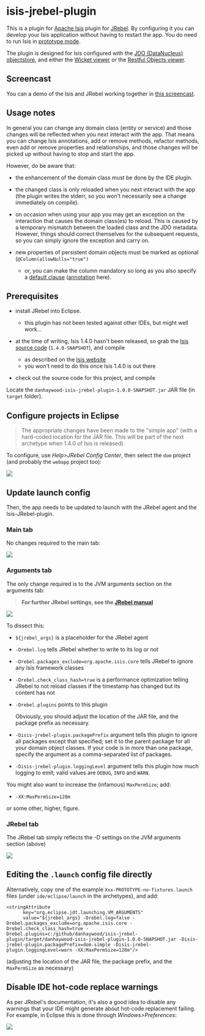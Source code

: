 isis-jrebel-plugin
==================

This is a plugin for [Apache Isis](http://isis.apache.org) plugin for [JRebel](http://zeroturnaround.com/software/jrebel/).  By configuring it you can develop your Isis application without having to restart the app.  You do need to run Isis in [prototype mode](http://isis.apache.org/reference/deployment-type.html).

The plugin is designed for Isis configured with the [JDO (DataNucleus) objectstore](http://isis.apache.org/components/objectstores/jdo/about.html), and either the [Wicket viewer](http://isis.apache.org/components/viewers/wicket/about.html) or the [Restful Objects viewer](http://isis.apache.org/components/viewers/restfulobjects/about.html).

## Screencast

You can a demo of the Isis and JRebel working together in [this screencast](https://www.youtube.com/watch?v=PxVgbz3ae_g).

## Usage notes

In general you can change any domain class (entity or service) and those changes will be reflected when you next interact with the app.  That means you can change Isis annotations, add or remove methods, refactor methods, even add or remove properties and relationships, and those changes will be picked up without having to stop and start the app.

However, do be aware that:

* the enhancement of the domain class must be done by the IDE plugin.

* the changed class is only reloaded when you next interact with the app (the plugin writes the stderr, so you won't necessarily see a change immediately on compile).

* on occasion when using your app you may get an exception on the interaction that causes the domain class(es) to reload.  This is caused by a temporary mismatch between the loaded class and the JDO metadata.  However, things should correct themselves for the subsequent requests, so you can simply ignore the exception and carry on.

* new properties of persistent domain objects must be marked as optional (`@Column(allowNulls="true")`
  * or, you can make the column mandatory so long as you also specify a [default clause](http://www.datanucleus.org/products/accessplatform_3_2/jdo/orm/schema_mapping.html#nullsdefaults) ([annotation](http://www.datanucleus.org/products/accessplatform_3_2/jdo/annotations.html#Column) here).



## Prerequisites

* install JRebel into Eclipse.
   * this plugin has not been tested against other IDEs, but might well work...

* at the time of writing, Isis 1.4.0 hasn't been released, so grab the [Isis source code](http://github.com/apache/isis) (`1.4.0-SNAPSHOT`), and compile
   * as described on the [Isis website](http://isis.apache.org/contributors/building-isis.html)
   * you won't need to do this once Isis 1.4.0 is out there

* check out the source code for this project, and compile


Locate the `danhaywood-isis-jrebel-plugin-1.0.0-SNAPSHOT.jar` JAR file (in `target` folder).


## Configure projects in Eclipse

> The appropriate changes have been made to the "simple app" (with a hard-coded location for the JAR file.  This will be part of the next archetype when 1.4.0 of Isis is released).

To configure, use *Help>JRebel Config Center*, then select the `dom` project (and probably the `webapp` project too):

![](https://raw2.github.com/danhaywood/isis-jrebel-plugin/master/docs/images/eclipse-jrebel-config-center.png)



## Update launch config

Then, the app needs to be updated to launch with the JRebel agent and the Isis-JRebel-plugin.

### Main tab

No changes required to the main tab:

![](https://raw2.github.com/danhaywood/isis-jrebel-plugin/master/docs/images/eclipse-run-config-1.png)


### Arguments tab

The only change required is to the JVM arguments section on the arguments tab:

> **For further JRebel settings, see the [JRebel manual](http://manuals.zeroturnaround.com/jrebel/misc/index.html#agent-settings)**

![](https://raw2.github.com/danhaywood/isis-jrebel-plugin/master/docs/images/eclipse-run-config-2.png)


To dissect this:

* `${jrebel_args}` is a placeholder for the JRebel agent

* `-Drebel.log` tells JRebel whether to write to its log or not

* `-Drebel.packages_exclude=org.apache.isis.core` tells JRebel to ignore any Isis framework classes

* `-Drebel.check_class_hash=true` is a performance optimization telling JRebel to not reload classes if the timestamp has changed but its content has not 

* `-Drebel.plugins` points to this plugin

    Obviously, you should adjust the location of the JAR file, and the package prefix as necessary.

* `-Disis-jrebel-plugin.packagePrefix` argument tells this plugin to ignore all packages except that specified; set it to the parent package for all your domain object classes.  If your code is in more than one package, specify the argument as a comma-separated list of packages.

* `-Disis-jrebel-plugin.loggingLevel` argument tells this plugin how much logging to emit; valid values are `DEBUG`, `INFO` and `WARN`.


You might also want to increase the (infamous) `MaxPermSize`; add:

* `-XX:MaxPermSize=128m`

or some other, higher, figure.


### JRebel tab

The JRebel tab simply reflects the -D settings on the JVM arguments section (above)

![](https://raw2.github.com/danhaywood/isis-jrebel-plugin/master/docs/images/eclipse-run-config-3.png)


## Editing the `.launch` config file directly

Alternatively, copy one of the example `Xxx-PROTOTYPE-no-fixtures.launch` files (under `ide/eclipse/launch` in the archetypes), and add:

    <stringAttribute 
          key="org.eclipse.jdt.launching.VM_ARGUMENTS" 
          value="${jrebel_args} -Drebel.log=false -Drebel.packages_exclude=org.apache.isis.core -Drebel.check_class_hash=true -Drebel.plugins=c:/github/danhaywood/isis-jrebel-plugin/target/danhaywood-isis-jrebel-plugin-1.0.0-SNAPSHOT.jar -Disis-jrebel-plugin.packagePrefix=dom.simple -Disis-jrebel-plugin.loggingLevel=warn -XX:MaxPermSize=128m"/>

(adjusting the location of the JAR file, the package prefix, and the `MaxPermSize` as necessary)


## Disable IDE hot-code replace warnings

As per JRebel's documentation, it's also a good idea to disable any warnings that your IDE might generate about hot-code replacement failing.  For example, in Eclipse this is done through *Windows>Preferences*:

![](https://raw2.github.com/danhaywood/isis-jrebel-plugin/master/docs/images/disable-hot-code-replace.png)
